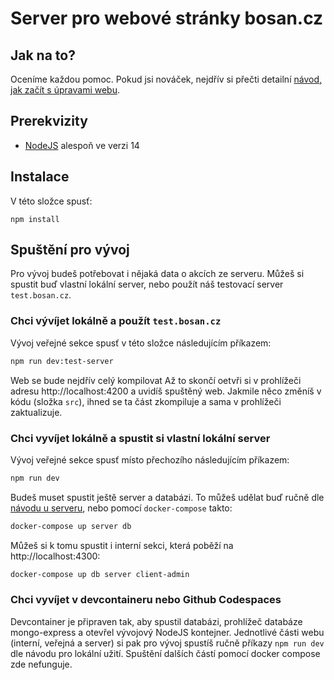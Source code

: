 # Server pro webové stránky bosan.cz

## Jak na to?

Oceníme každou pomoc. Pokud jsi nováček, nejdřív si přečti detailní [návod, jak začít s úpravami webu](./CONTRIBUTING.md).

## Prerekvizity

 - [NodeJS](http://nodejs.org/) alespoň ve verzi 14

## Instalace

V této složce spusť:

```
npm install
```

## Spuštění pro vývoj

Pro vývoj budeš potřebovat i nějaká data o akcích ze serveru. Můžeš si spustit buď vlastní lokální server, nebo použít náš testovací server `test.bosan.cz`.

### Chci vývíjet lokálně a použít `test.bosan.cz`

Vývoj veřejné sekce spusť v této složce následujícím příkazem:

```sh
npm run dev:test-server
```

Web se bude nejdřív celý kompilovat Až to skončí oetvři si v prohlížeči adresu http://localhost:4200 a uvidíš spuštěný web. Jakmile něco změníš v kódu (složka `src`), ihned se ta část zkompiluje a sama v prohlížeči zaktualizuje.

### Chci vyvíjet lokálně a spustit si vlastní lokální server

Vývoj veřejné sekce spusť místo přechozího následujícím příkazem:

```sh
npm run dev
```

Budeš muset spustit ještě server a databázi. To můžeš udělat buď ručně dle [návodu u serveru](../server), nebo pomocí `docker-compose` takto:

```sh
docker-compose up server db
```

Můžeš si k tomu spustit i interní sekci, která poběží na http://localhost:4300:

```sh
docker-compose up db server client-admin
```


### Chci vyvíjet v devcontaineru nebo Github Codespaces

Devcontainer je připraven tak, aby spustil databázi, prohlížeč databáze mongo-express a otevřel vývojový NodeJS kontejner. Jednotlivé části webu (interní, veřejná a server) si pak pro vývoj spustíš ručně příkazy `npm run dev` dle návodu pro lokální užití. Spuštění dalších částí pomocí docker compose zde nefunguje.